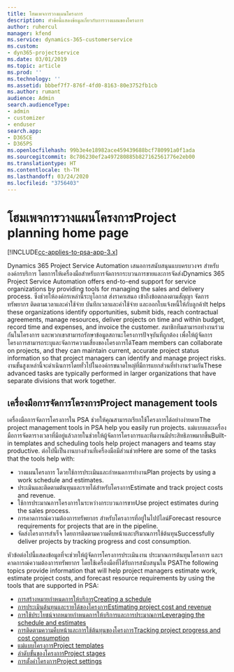 ```yaml
---
title: โฮมเพจการวางแผนโครงการ
description: หัวข้อนี้แสดงข้อมูลเกี่ยวกับการวางแผนของโครงการ
author: ruhercul
manager: kfend
ms.service: dynamics-365-customerservice
ms.custom:
- dyn365-projectservice
ms.date: 03/01/2019
ms.topic: article
ms.prod: ''
ms.technology: ''
ms.assetid: bbbef7f7-876f-4fd0-8163-80e3752fb1cb
ms.author: rumant
audience: Admin
search.audienceType:
- admin
- customizer
- enduser
search.app:
- D365CE
- D365PS
ms.openlocfilehash: 99b3e4e18982ace459439688bcf780991a0f1ada
ms.sourcegitcommit: 8c786230ef2a497280885b827162561776e2eb00
ms.translationtype: HT
ms.contentlocale: th-TH
ms.lasthandoff: 03/24/2020
ms.locfileid: "3756403"
---
```

# <a name="project-planning-home-page"></a><span data-ttu-id="b55a5-103">โฮมเพจการวางแผนโครงการ</span><span class="sxs-lookup"><span data-stu-id="b55a5-103">Project planning home page</span></span>

[!INCLUDE[cc-applies-to-psa-app-3.x](../includes/cc-applies-to-psa-app-3x.md)]

<span data-ttu-id="b55a5-104">Dynamics 365 Project Service Automation เสนอการสนับสนุนแบบครบวงจร สำหรับองค์กรบริการ โดยการให้เครื่องมือสำหรับการจัดการกระบวนการขายและการจัดส่ง</span><span class="sxs-lookup"><span data-stu-id="b55a5-104">Dynamics 365 Project Service Automation offers end-to-end support for service organizations by providing tools for managing the sales and delivery process.</span></span> <span data-ttu-id="b55a5-105">ซึ่งช่วยให้องค์กรเหล่านี้ระบุโอกาส ส่งราคาเสนอ เข้าถึงข้อตกลงตามสัญญา จัดการทรัพยากร ติดตามเวลาและค่าใช้จ่าย บันทึกเวลาและค่าใช้จ่าย และออกใบแจ้งหนี้ให้กับลูกค้า</span><span class="sxs-lookup"><span data-stu-id="b55a5-105">It helps these organizations identify opportunities, submit bids, reach contractual agreements, manage resources, deliver projects on time and within budget, record time and expenses, and invoice the customer.</span></span> <span data-ttu-id="b55a5-106">สมาชิกทีมสามารถทำงานร่วมกันในโครงการ และพวกเขาสามารถรักษาข้อมูลสถานะโครงการปัจจุบันที่ถูกต้อง เพื่อให้ผู้จัดการโครงการสามารถระบุและจัดการความเสี่ยงของโครงการได้</span><span class="sxs-lookup"><span data-stu-id="b55a5-106">Team members can collaborate on projects, and they can maintain current, accurate project status information so that project managers can identify and manage project risks.</span></span> <span data-ttu-id="b55a5-107">งานขั้นสูงเหล่านี้จะดำเนินการโดยทั่วไปในองค์กรขนาดใหญ่ที่มีการแยกส่วนที่ทำงานร่วมกัน</span><span class="sxs-lookup"><span data-stu-id="b55a5-107">These advanced tasks are typically performed in larger organizations that have separate divisions that work together.</span></span>

## <a name="project-management-tools"></a><span data-ttu-id="b55a5-108">เครื่องมือการจัดการโครงการ</span><span class="sxs-lookup"><span data-stu-id="b55a5-108">Project management tools</span></span>

<span data-ttu-id="b55a5-109">เครื่องมือการจัดการโครงการใน PSA ช่วยให้คุณสามารถเรียกใช้โครงการได้อย่างง่ายดาย</span><span class="sxs-lookup"><span data-stu-id="b55a5-109">The project management tools in PSA help you easily run projects.</span></span> <span data-ttu-id="b55a5-110">แม่แบบและเครื่องมือการจัดตารางเวลาที่มีอยู่แล้วภายในช่วยให้ผู้จัดการโครงการและทีมงานมีประสิทธิภาพมากขึ้น</span><span class="sxs-lookup"><span data-stu-id="b55a5-110">Built-in templates and scheduling tools help project managers and teams stay productive.</span></span> <span data-ttu-id="b55a5-111">ต่อไปนี้เป็นงานบางส่วนที่เครื่องมือมีส่วนช่วย</span><span class="sxs-lookup"><span data-stu-id="b55a5-111">Here are some of the tasks that the tools help with:</span></span>

- <span data-ttu-id="b55a5-112">วางแผนโครงการ โดวยใช้การประเมินและกำหนดการทำงาน</span><span class="sxs-lookup"><span data-stu-id="b55a5-112">Plan projects by using a work schedule and estimates.</span></span>
- <span data-ttu-id="b55a5-113">ประเมินและติดตามต้นทุนและรายได้สำหรับโครงการ</span><span class="sxs-lookup"><span data-stu-id="b55a5-113">Estimate and track project costs and revenue.</span></span>
- <span data-ttu-id="b55a5-114">ใช้การประมาณการโครงการในระหว่างกระบวนการขาย</span><span class="sxs-lookup"><span data-stu-id="b55a5-114">Use project estimates during the sales process.</span></span>
- <span data-ttu-id="b55a5-115">การคาดการณ์ความต้องการทรัพยากร สำหรับโครงการที่อยู่ในไปป์ไลน์</span><span class="sxs-lookup"><span data-stu-id="b55a5-115">Forecast resource requirements for projects that are in the pipeline.</span></span>
- <span data-ttu-id="b55a5-116">จัดส่งโครงการสำเร็จ โดยการติดตามความคืบหน้าและปริมาณการใช้ต้นทุน</span><span class="sxs-lookup"><span data-stu-id="b55a5-116">Successfully deliver projects by tracking progress and cost consumption.</span></span>

<span data-ttu-id="b55a5-117">หัวข้อต่อไปนี้แสดงข้อมูลที่จะช่วยให้ผู้จัดการโครงการประเมินงาน ประมาณการต้นทุนโครงการ และรคาดการณ์ความต้องการทรัพยากร โดยใช้เครื่องมือที่ได้รับการสนับสนุนใน PSA</span><span class="sxs-lookup"><span data-stu-id="b55a5-117">The following topics provide information that will help project managers estimate work, estimate project costs, and forecast resource requirements by using the tools that are supported in PSA:</span></span>

- [<span data-ttu-id="b55a5-118">การสร้างหมายกำหนดการให้บริการ</span><span class="sxs-lookup"><span data-stu-id="b55a5-118">Creating a schedule</span></span>](project-creating.md)
- [<span data-ttu-id="b55a5-119">การประเมินต้นทุนและรายได้ของโครงการ</span><span class="sxs-lookup"><span data-stu-id="b55a5-119">Estimating project cost and revenue</span></span>](project-estimating.md)
- [<span data-ttu-id="b55a5-120">การใช้ประโยชน์จากหมายกำหนดการให้บริการและการประมาณการ</span><span class="sxs-lookup"><span data-stu-id="b55a5-120">Leveraging the schedule and estimates</span></span>](project-leveraging.md)
- [<span data-ttu-id="b55a5-121">การติดตามความคืบหน้าและการใช้ต้นทุนของโครงการ</span><span class="sxs-lookup"><span data-stu-id="b55a5-121">Tracking project progress and cost consumption</span></span>](project-tracking.md)
- [<span data-ttu-id="b55a5-122">แม่แบบโครงการ</span><span class="sxs-lookup"><span data-stu-id="b55a5-122">Project templates</span></span>](project-templates.md)
- [<span data-ttu-id="b55a5-123">ลำดับขั้นของโครงการ</span><span class="sxs-lookup"><span data-stu-id="b55a5-123">Project stages</span></span>](project-stages.md)
- [<span data-ttu-id="b55a5-124">การตั้งค่าโครงการ</span><span class="sxs-lookup"><span data-stu-id="b55a5-124">Project settings</span></span>](project-settings.md)
